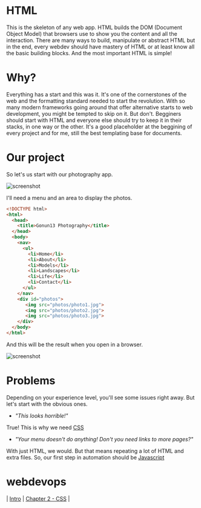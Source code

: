 # HTML

This is the skeleton of any web app. HTML builds the DOM (Document Object Model) that browsers use to show you the content and all the interaction. There are many ways to build, manipulate or abstract HTML but in the end, every webdev should have mastery of HTML or at least know all the basic building blocks. And the most important HTML is simple!

# Why?
Everything has a start and this was it. It's one of the cornerstones of the web and the formatting standard needed to start the revolution. With so many modern frameworks going around that offer alternative starts to web development, you might be tempted to skip on it. But don't. Begginers should start with HTML and everyone else should try to keep it in their stacks, in one way or the other.  It's a good placeholder at the beggining of every project and for me, still the best templating base for documents.

# Our project

So let's us start with our photography app.

![screenshot](http://gonun13.com/github/shot_c1_2.jpg)

I'll need a menu and an area to display the photos.
```html
<!DOCTYPE html>
<html>
  <head>
    <title>Gonun13 Photography</title>
  </head>
  <body>
    <nav>
      <ul>
        <li>Home</li>
        <li>About</li>
        <li>Models</li>
        <li>Landscapes</li>
        <li>Life</li>
        <li>Contact</li>
      </ul>
    </nav>
    <div id="photos">
       <img src="photos/photo1.jpg">
       <img src="photos/photo2.jpg">
       <img src="photos/photo3.jpg">
    </div>
  </body>
</html>
```
And this will be the result when you open in a browser.

![screenshot](http://gonun13.com/github/shot_c1_1.jpg)
# Problems
Depending on your experience level, you'll see some issues right away. But let's start with the obvious ones.
- *"This looks horrible!"*

True! This is why we need [CSS](chapter2.md)
- *"Your menu doesn't do anything! Don't you need links to more pages?"*

With just HTML, we would. But that means repeating a lot of HTML and extra files.
So, our first step in automation should be [Javascript](chapter4.md)
# webdevops
| [Intro](../README.md) | [Chapter 2 - CSS](chapter2.md) |
